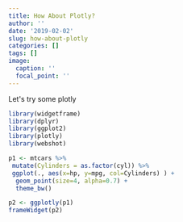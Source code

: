 ```yaml
---
title: How About Plotly?
author: ''
date: '2019-02-02'
slug: how-about-plotly
categories: []
tags: []
image:
  caption: ''
  focal_point: ''
---
```


Let's try some plotly


```r
library(widgetframe)
library(dplyr)
library(ggplot2)
library(plotly)
library(webshot)

p1 <- mtcars %>%
 mutate(Cylinders = as.factor(cyl)) %>%
 ggplot(., aes(x=hp, y=mpg, col=Cylinders) ) + 
  geom_point(size=4, alpha=0.7) + 
  theme_bw()
```


```r
p2 <- ggplotly(p1)
frameWidget(p2)
```

<!--html_preserve--><div id="htmlwidget-7211f92b0291f526e0c7" style="width:100%;height:480px;" class="widgetframe html-widget"></div>
<script type="application/json" data-for="htmlwidget-7211f92b0291f526e0c7">{"x":{"url":"/post/2019-02-02-how-about-plotly_files/figure-html//widgets/widget_unnamed-chunk-2.html","options":{"xdomain":"*","allowfullscreen":false,"lazyload":false}},"evals":[],"jsHooks":[]}</script><!--/html_preserve-->

